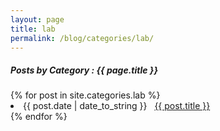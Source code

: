 ```yaml
---
layout: page
title: lab
permalink: /blog/categories/lab/
---
```


<h5> Posts by Category : {{ page.title }} </h5>

<div class="card">
{% for post in site.categories.lab %}
 <li class="category-posts"><span>{{ post.date | date_to_string }}</span> &nbsp; <a href="{{ post.url }}">{{ post.title }}</a></li>
{% endfor %}
</div>